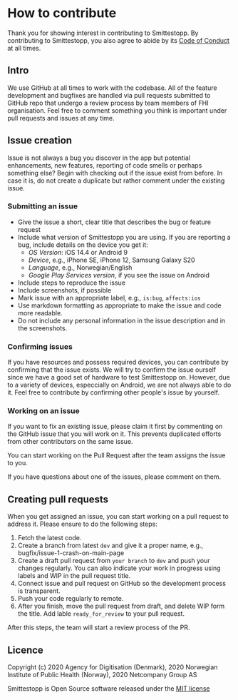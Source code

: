 # How to contribute
Thank you for showing interest in contributing to Smittestopp. By contributing to Smittestopp, you also agree to abide by its [Code of Conduct](CODE_OF_CONDUCT.md) at all times.

## Intro
We use GitHub at all times to work with the codebase. All of the feature development and bugfixes are handled via pull requests submitted to GitHub repo that undergo a review process by team members of FHI organisation. Feel free to comment something you think is important under pull requests and issues at any time.

## Issue creation
Issue is not always a bug you discover in the app but potential enhancements, new features, reporting of code smells or perhaps something else? Begin with checking out if the issue exist from before. In case it is, do not create a duplicate but rather comment under the existing issue.

### Submitting an issue
- Give the issue a short, clear title that describes the bug or feature request
- Include what version of Smittestopp you are using. If you are reporting a bug, include details on the device you get it:
  - _OS Version_: iOS 14.4 or Android 9
  - _Device_, e.g., iPhone SE, iPhone 12, Samsung Galaxy S20
  - _Language_, e.g., Norwegian/English
  - _Google Play Services version_, if you see the issue on Android
- Include steps to reproduce the issue
- Include screenshots, if possible
- Mark issue with an appropriate label, e.g., `is:bug`, `affects:ios`
- Use markdown formatting as appropriate to make the issue and code more readable.
- Do not include any personal information in the issue description and in the screenshots.

### Confirming issues
If you have resources and possess required devices, you can contribute by confirming that the issue exists. We will try to confirm the issue ourself since we have a good set of hardware to test Smittestopp on. However, due to a variety of devices, especcially on Android, we are not always able to do it. Feel free to contribute by confirming other people's issue by yourself.

### Working on an issue
If you want to fix an existing issue, please claim it first by commenting on the GitHub issue that you will work on it. This prevents duplicated efforts from other contributors on the same issue.

You can start working on the Pull Request after the team assigns the issue to you.

If you have questions about one of the issues, please comment on them.

## Creating pull requests
When you get assigned an issue, you can start working on a pull request to address it. Please ensure to do the following steps:
1. Fetch the latest code. 
2. Create a branch from latest `dev` and give it a proper name, e.g., bugfix/issue-1-crash-on-main-page
3. Create a draft pull request from `your branch` to `dev` and push your changes regularly. You can also indicate your work in progress using labels and WIP in the pull request title.
4. Connect issue and pull request on GitHub so the development process is transparent.
5. Push your code regularly to remote.
6. After you finish, move the pull request from draft, and delete WIP form the title. Add lable `ready_for_review` to your pull request.

After this steps, the team will start a review process of the PR.

## Licence
Copyright (c) 2020 Agency for Digitisation (Denmark), 2020 Norwegian Institute of Public Health (Norway), 2020 Netcompany Group AS

Smittestopp is Open Source software released under the [MIT license](LICENSE.md)
